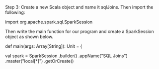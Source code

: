 
Step 3: Create a new Scala object and name it sqlJoins. Then import the following:

import org.apache.spark.sql.SparkSession

Then write the main function for our program and create a SparkSession object as shown below.



def main(args: Array[String]): Unit = {

  val spark = SparkSession
    .builder()
    .appName("SQL Joins")
    .master("local[*]")
    .getOrCreate()



